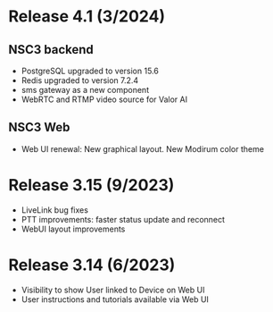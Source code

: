 # Release 4.1 (3/2024)

## NSC3 backend 
- PostgreSQL upgraded to version 15.6
- Redis upgraded to version 7.2.4
- sms gateway as a new component
- WebRTC and RTMP video source for Valor AI

## NSC3 Web
- Web UI renewal: New graphical layout. New Modirum color theme

# Release 3.15 (9/2023)
- LiveLink bug fixes
- PTT improvements: faster status update and reconnect
- WebUI layout improvements

# Release 3.14 (6/2023)
- Visibility to show User linked to Device on Web UI
- User instructions and tutorials available via Web UI
